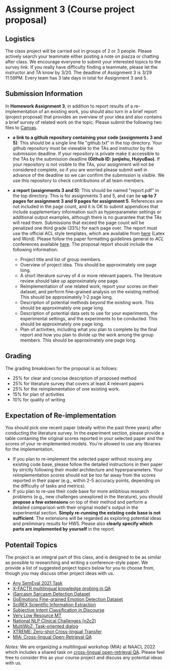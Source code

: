 # Assignment 3 (Course project proposal)

## Logistics
The class project will be carried out in groups of 2 or 3 people. Please actively search your teammate either posting a note on piazza or chatting after class. We encourage everyone to submit your interested topics to the survey link. If you really have difficulty finding a teammate, please let the instructor and TA know by 3/20. The deadline of Assignment 3 is 3/29 11:59PM. Every team has 3 late days in total for Assignment 3 and 5.

## Submission Information
In **Homework Assignment 3**, in addition to report results of a re-implementation of an existing work, you should also turn in a brief report (project proposal) that provides an overview of your idea and also contains a brief survey of related work on the topic. Please submit the following two files to [Canvas](https://canvas.wisc.edu/courses/343092/assignments).


- **a link to a github repository containing your code (assignments 3 and 5)**: This should be a single line file "github.txt" in the top directory. Your github repository must be viewable to the TAs and instructor by the submission deadline. If your repository is private make it accessible to the TAs by the submission deadline **(Github ID: junjiehu, HuiyuBao)**. If your repository is not visible to the TAs, your assignment will not be considered complete, so if you are worried please submit well in advance of the deadline so we can confirm the submission is visible. We use this repository to check contributions of all team members.

- **a report (assignments 3 and 5)**: This should be named "report.pdf" in the top directory. This is for assignments 3 and 5, and can be **up to 7 pages for assignment 3 and 9 pages for assignment 5**. References are not included in the page count, and it is OK to submit appendices that include supplementary information such as hyperparameter settings or additional output examples, although there is no guarantee that the TAs will read them. Submissions that exceed the page count will be penalized one third grade (33%) for each page over. The report must use the official ACL style templates, which are available from [here](https://github.com/acl-org/acl-style-files) (Latex and Word). Please follow the paper formatting guidelines general to *ACL* conferences available [here](https://acl-org.github.io/ACLPUB/formatting.html). The proposal report should include the following information:

    - Project title and list of group members.
    - Overview of project idea. This should be approximately one page long.
    - A short literature survey of 4 or more relevant papers. The literature review should take up approximately one page.
    - Reimplementation of one related work, report your scores on their dataset, and perform fine-grained analysis on the existing method. This should be approximately 1-2 page long.
    - Description of potential methods beyond the existing work. This should be approximately one page long.
    - Description of potential data sets to use for your experiments, the experimental settings, and the experiments to be conducted. This should be approximately one page long.
    - Plan of activities, including what you plan to complete by the final report and how you plan to divide up the work among the group members. This should be approximately one page long.


## Grading
The grading breakdown for the proposal is as follows:

- 25% for clear and concise description of proposed method
- 25% for literature survey that covers at least 4 relevant papers
- 25% for the reimplementation of one existing work.
- 15% for plan of activities
- 10% for quality of writing

## Expectation of Re-implementation
You should pick one recent paper (ideally within the past three years) after conducting the literature survey. In the experiment section, please provide a table containing the original scores reported in your selected paper and the scores of your re-implemented models. You're allowed to use any libraries for the implementation. 
- If you plan to re-implement the selected paper without reusing any existing code base, please follow the detailed instructions in their paper by strictly following their model architecture and hyperparameters. Your reimplementation scores should not be too far away from the scores reported in their paper (e.g., within 2-5 accuracy points, depending on the difficulty of tasks and metrics).
- If you plan to re-use their code base for more ambitious research problems (e.g., new challenges unexplored in the literature), you should **propose a few extensions** on top of their method and perform a detailed comparison with their original model's output in the experimental section. **Simply re-running the existing code base is not sufficient**. The extensions will be regarded as exploring potential ideas and preliminary results for HW5. Please also **clearly specify which parts are implemented by yourself** in the report. 

## Potentail Topics
The project is an integral part of this class, and is designed to be as similar as possible to researching and writing a conference-style paper. We provide a list of suggested project topics below for you to choose from, though you may discuss other project ideas with us.

- [Any SemEval 2021 Task](https://semeval.github.io/SemEval2021/tasks)
- [X-FACTR multilingual knowledge probing in QA](https://x-factr.github.io/)
- [iSarcasm Sarcasm Detection Dataset](https://github.com/silviu-oprea/iSarcasm)
- [GoEmotions Fine-grained Emotion Detection Dataset](https://github.com/google-research/google-research/tree/master/goemotions)
- [SciREX Scientific Information Extraction](https://github.com/allenai/SciREX)
- [Subjective Intent Classification in Discourse](https://github.com/elisaF/subjective_discourse)
- [Very Low Resource MT](http://statmt.org/wmt21/unsup_and_very_low_res.html)
- [National NLP Clinical Challenges (n2c2)](https://n2c2.dbmi.hms.harvard.edu/2022-track-2)
- [MultiWoZ: Task-oriented dialog](https://github.com/budzianowski/multiwoz)
- [XTREME: Zero-shot Cross-lingual Transfer](https://github.com/google-research/xtreme)
- [MIA: Cross-lingual Open-Retrieval QA](https://mia-workshop.github.io/shared_task.html)

*Notes:* We are organizing a multilingual workshop (MIA) at NAACL 2022 which includes a shared task on [cross-lingual open-retrieval QA](https://mia-workshop.github.io/shared_task.html). Please feel free to consider this as your course project and discuss any potential ideas with us.
